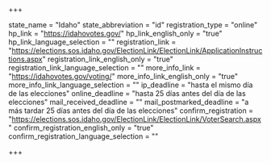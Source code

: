 +++

state_name = "Idaho"
state_abbreviation = "id"
registration_type = "online"
hp_link = "https://idahovotes.gov/"
hp_link_english_only = "true"
hp_link_language_selection = ""
registration_link = "https://elections.sos.idaho.gov/ElectionLink/ElectionLink/ApplicationInstructions.aspx"
registration_link_english_only = "true"
registration_link_language_selection = ""
more_info_link = "https://idahovotes.gov/voting/"
more_info_link_english_only = "true"
more_info_link_language_selection = ""
ip_deadline = "hasta el mismo día de las elecciones"
online_deadline = "hasta 25 días antes del día de las elecciones"
mail_received_deadline = ""
mail_postmarked_deadline = "a más tardar 25 días antes del día de las elecciones"
confirm_registration = "https://elections.sos.idaho.gov/ElectionLink/ElectionLink/VoterSearch.aspx"
confirm_registration_english_only = "true"
confirm_registration_language_selection = ""

+++